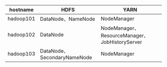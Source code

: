| hostname  | HDFS                        | YARN                                           |
| --------- | --------------------------- | ---------------------------------------------- |
| hadoop101 | DataNode、NameNode          | NodeManager                                    |
| hadoop102 | DataNode                    | NodeManager、ResourceManager、JobHistoryServer |
| hadoop103 | DataNode、SecondaryNameNode | NodeManager                                    |
